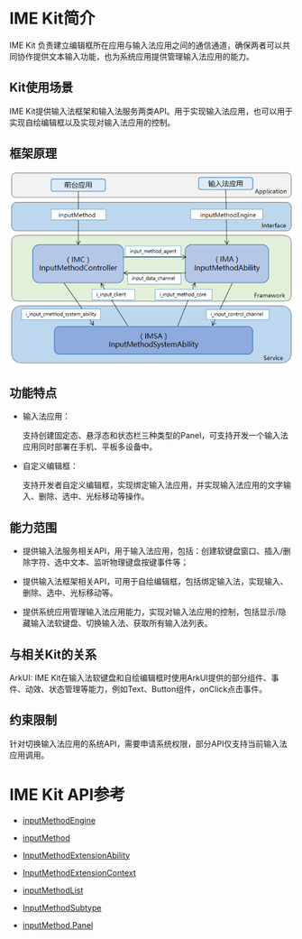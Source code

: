 # IME Kit简介

IME Kit 负责建立编辑框所在应用与输入法应用之间的通信通道，确保两者可以共同协作提供文本输入功能，也为系统应用提供管理输入法应用的能力。


## Kit使用场景

IME Kit提供输入法框架和输入法服务两类API。用于实现输入法应用，也可以用于实现自绘编辑框以及实现对输入法应用的控制。


## 框架原理

![输入法框架子系统架构图](./figures/输入法框架子系统框架原理图.PNG)

## 功能特点

- 输入法应用：

  支持创建固定态、悬浮态和状态栏三种类型的Panel，可支持开发一个输入法应用同时部署在手机、平板多设备中。

- 自定义编辑框：

  支持开发者自定义编辑框，实现绑定输入法应用，并实现输入法应用的文字输入、删除、选中、光标移动等操作。


## 能力范围

- 提供输入法服务相关API，用于输入法应用，包括：创建软键盘窗口、插入/删除字符、选中文本、监听物理键盘按键事件等；

- 提供输入法框架相关API，可用于自绘编辑框，包括绑定输入法，实现输入、删除、选中、光标移动等。

- 提供系统应用管理输入法应用能力，实现对输入法应用的控制，包括显示/隐藏输入法软键盘、切换输入法、获取所有输入法列表。


## 与相关Kit的关系

ArkUI: IME Kit在输入法软键盘和自绘编辑框时使用ArkUI提供的部分组件、事件、动效、状态管理等能力，例如Text、Button组件，onClick点击事件。


## 约束限制

针对切换输入法应用的系统API，需要申请系统权限，部分API仅支持当前输入法应用调用。


# IME Kit API参考

- [inputMethodEngine](../reference/apis-ime-kit/js-apis-inputmethodengine.md)

- [inputMethod](../reference/apis-ime-kit/js-apis-inputmethod.md)

- [InputMethodExtensionAbility](../reference/apis-ime-kit/js-apis-inputmethod-extension-ability.md)

- [InputMethodExtensionContext](../reference/apis-ime-kit/js-apis-inputmethod-extension-context.md)

- [inputMethodList](../reference/apis-ime-kit/js-apis-inputmethodlist.md)

- [InputMethodSubtype](../reference/apis-ime-kit/js-apis-inputmethod-subtype.md)

- [inputMethod.Panel](../reference/apis-ime-kit/js-apis-inputmethod-panel.md)
